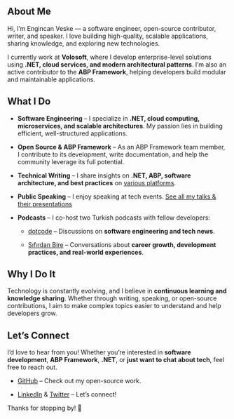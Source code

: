 ## About Me

Hi, I’m Engincan Veske — a software engineer, open-source contributor, writer, and speaker. I love building high-quality, scalable applications, sharing knowledge, and exploring new technologies.

I currently work at **Volosoft**, where I develop enterprise-level solutions using **.NET, cloud services, and modern architectural patterns**. I’m also an active contributor to the **ABP Framework**, helping developers build modular and maintainable applications.

## What I Do

* **Software Engineering** – I specialize in **.NET, cloud computing, microservices, and scalable architectures**. My passion lies in building efficient, well-structured applications.

* **Open Source & ABP Framework** – As an ABP Framework team member, I contribute to its development, write documentation, and help the community leverage its full potential.

* **Technical Writing** – I share insights on **.NET, ABP, software architecture, and best practices** on [various platforms](https://engincanveske.substack.com/p/links).

* **Public Speaking** – I enjoy speaking at tech events. [See all my talks & their presentations](https://github.com/EngincanV/presentations)

* **Podcasts** – I co-host two Turkish podcasts with fellow developers:

  * [dotcode](https://open.spotify.com/show/2a4W8oDAGxqr4pDUnb2K4H) – Discussions on **software engineering and tech news**.

  * [Sıfırdan Bire](https://open.spotify.com/show/4Iliz5SjCs6ayUglQ48Use) – Conversations about **career growth, development practices, and real-world experiences**.

## Why I Do It

Technology is constantly evolving, and I believe in **continuous learning and knowledge sharing**. Whether through writing, speaking, or open-source contributions, I aim to make complex topics easier to understand and help developers grow.

## Let’s Connect

I’d love to hear from you! Whether you’re interested in **software development**, **ABP Framework**, **.NET**, or **just want to chat about tech**, feel free to reach out.

* [GitHub](https://github.com/EngincanV) – Check out my open-source work.

* [LinkedIn](https://www.linkedin.com/in/engincanv/) & [Twitter](https://x.com/EngincanVeske) – Let’s connect!

Thanks for stopping by! 🚀

